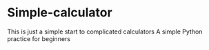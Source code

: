 # Simple-calculator
This is just a simple start to complicated calculators
A simple Python practice for beginners 
